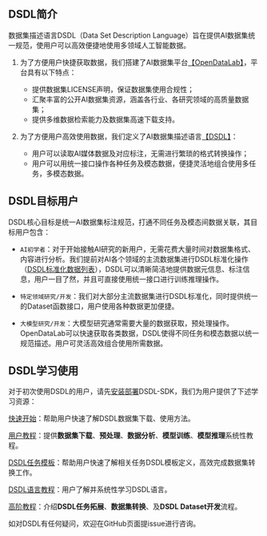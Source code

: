 ## DSDL简介

数据集描述语言DSDL（Data Set Description Language）旨在提供AI数据集统一规范，使用户可以高效便捷地使用多领域人工智能数据。


1. 为了方便用户快捷获取数据，我们搭建了AI数据集平台[【OpenDataLab】](https://opendatalab.org.cn/)，平台具有以下特点：
      - 提供数据集LICENSE声明，保证数据集使用合规性；
      - 汇聚丰富的公开AI数据集资源，涵盖各行业、各研究领域的高质量数据集；
      - 提供多维数据检索能力及数据集高速下载支持。
  
2. 为了方便用户高效使用数据，我们定义了AI数据集描述语言[【DSDL】](https://github.com/opendatalab/dsdl-sdk)：
      - 用户可以读取AI媒体数据及对应标注，无需进行繁琐的格式转换操作；
      - 用户可以用统一接口操作各种任务及模态数据，便捷灵活地组合使用多任务，多模态数据。


## DSDL目标用户

DSDL核心目标是统一AI数据集标注规范，打通不同任务及模态间数据关联，其目标用户包含：

- `AI初学者`：对于开始接触AI研究的新用户，无需花费大量时间对数据集格式、内容进行分析。我们提前对AI各个领域的主流数据集进行DSDL标准化操作（[DSDL标准化数据列表]()），DSDL可以清晰简洁地提供数据元信息、标注信息，用户一目了然，并且可直接使用统一接口进行训练推理操作。  

- `特定领域研究/开发`：我们对大部分主流数据集进行DSDL标准化，同时提供统一的Dataset函数接口，用户使用各种数据更加便捷。  

- `大模型研究/开发`：大模型研究通常需要大量的数据获取，预处理操作。OpenDataLab可以快速获取各类数据，DSDL使得不同任务和模态数据以统一规范描述。用户可灵活高效组合使用所需数据。


## DSDL学习使用

对于初次使用DSDL的用户，请先[安装部署](install.md)DSDL-SDK，我们为用户提供了下述学习资源：

[快速开始](quick_start.md)：帮助用户快速了解DSDL数据集下载、使用方法。

[用户教程](../tutorials/overview.md)：提供**数据集下载**、**预处理**、**数据分析**、**模型训练**、**模型推理**系统性教程。

[DSDL任务模板](../dsdl_template/overview.md)：帮助用户快速了解相关任务DSDL模板定义，高效完成数据集转换工作。

[DSDL语言教程](../dsdl_language/overview.md)：用户了解并系统性学习DSDL语言。

[高阶教程](../tutorials/advanced/overview.md)：介绍**DSDL任务拓展**、**数据集转换**、及**DSDL Dataset开发**流程。


如对DSDL有任何疑问，欢迎在GitHub页面提issue进行咨询。
